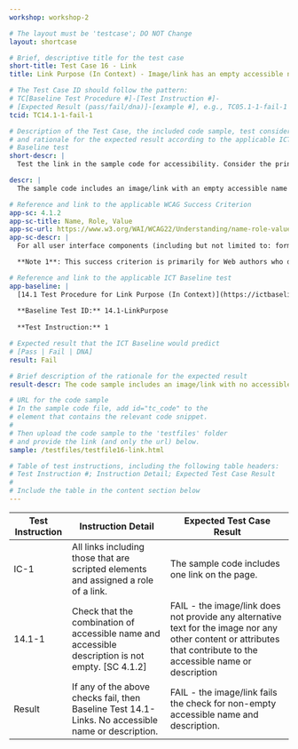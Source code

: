 ```yaml
---
workshop: workshop-2

# The layout must be 'testcase'; DO NOT Change
layout: shortcase

# Brief, descriptive title for the test case
short-title: Test Case 16 - Link
title: Link Purpose (In Context) - Image/link has an empty accessible name and description (TC14.1-1-fail-1)

# The Test Case ID should follow the pattern: 
# TC[Baseline Test Procedure #]-[Test Instruction #]-
# [Expected Result (pass/fail/dna)]-[example #], e.g., TC05.1-1-fail-1
tcid: TC14.1-1-fail-1

# Description of the Test Case, the included code sample, test considerations,
# and rationale for the expected result according to the applicable ICT
# Baseline test
short-descr: |
  Test the link in the sample code for accessibility. Consider the principles of Perceiveable, Operable, Understandable, and Robust as they relate to links. In particular consider the applicable Success Criterion from the Web Content Accessibility Guidelines noted below.

descr: |
  The sample code includes an image/link with an empty accessible name and description. A successful test should identify a FAIL against Baseline 14.1-LinkPurpose 

# Reference and link to the applicable WCAG Success Criterion
app-sc: 4.1.2
app-sc-title: Name, Role, Value
app-sc-url: https://www.w3.org/WAI/WCAG22/Understanding/name-role-value.html
app-sc-descr: |
  For all user interface components (including but not limited to: form elements, links and components generated by scripts), the name and role can be programmatically determined; states, properties, and values that can be set by the user can be programmatically set; and notification of changes to these items is available to user agents, including assistive technologies.

  **Note 1**: This success criterion is primarily for Web authors who develop or script their own user interface components. For example, standard HTML controls already meet this success criterion when used according to specification.

# Reference and link to the applicable ICT Baseline test
app-baseline: |
  [14.1 Test Procedure for Link Purpose (In Context)](https://ictbaseline.access-board.gov/14Links/#141-test-procedure-for-link-purpose-in-context)
 
  **Baseline Test ID:** 14.1-LinkPurpose
 
  **Test Instruction:** 1

# Expected result that the ICT Baseline would predict
# [Pass | Fail | DNA]
result: Fail

# Brief description of the rationale for the expected result
result-descr: The code sample includes an image/link with no accessible name or description.

# URL for the code sample
# In the sample code file, add id="tc_code" to the 
# element that contains the relevant code snippet.
#
# Then upload the code sample to the 'testfiles' folder 
# and provide the link (and only the url) below.
sample: /testfiles/testfile16-link.html

# Table of test instructions, including the following table headers: 
# Test Instruction #; Instruction Detail; Expected Test Case Result
#
# Include the table in the content section below
---
```

| Test Instruction | Instruction Detail | Expected Test Case Result |
|------------------|--------------------|---------------------------|
| IC-1 | All links including those that are scripted elements and assigned a role of a link.| The sample code includes one link on the page. |
| 14.1-1 | Check that the combination of accessible name and accessible description is not empty. [SC 4.1.2] | FAIL - the image/link does not provide any alternative text for the image nor any other content or attributes that contribute to the accessible name or description | 
| Result | If any of the above checks fail, then Baseline Test 14.1-Links. No accessible name or description. | FAIL - the image/link fails the check for non-empty accessible name and description. | 

